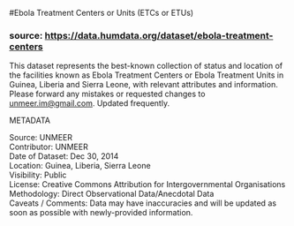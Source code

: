 #Ebola Treatment Centers or Units (ETCs or ETUs)

### source: https://data.humdata.org/dataset/ebola-treatment-centers

This dataset represents the best-known collection of status and location of the
facilities known as Ebola Treatment Centers or Ebola Treatment Units in Guinea,
Liberia and Sierra Leone, with relevant attributes and information. Please
forward any mistakes or requested changes to unmeer.im@gmail.com. Updated
frequently.

METADATA

Source: UNMEER  
Contributor: UNMEER  
Date of Dataset: Dec 30, 2014  
Location: Guinea,  Liberia,  Sierra Leone   
Visibility: Public  
License: Creative Commons Attribution for Intergovernmental Organisations    
Methodology: Direct Observational Data/Anecdotal Data    
Caveats / Comments: Data may have inaccuracies and will be updated as soon as possible with newly-provided information.    
